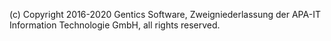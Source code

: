 (c) Copyright 2016-2020 Gentics Software, Zweigniederlassung der APA-IT Information Technologie GmbH, all rights reserved.
